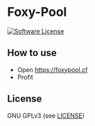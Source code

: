 Foxy-Pool
======

[![Software License](https://img.shields.io/badge/license-GPL--3.0-brightgreen.svg?style=flat-square)](LICENSE)

## How to use

- Open https://foxypool.cf
- Profit

## License

GNU GPLv3 (see [LICENSE](https://github.com/felixbrucker/foxy-pool/blob/master/LICENSE))
